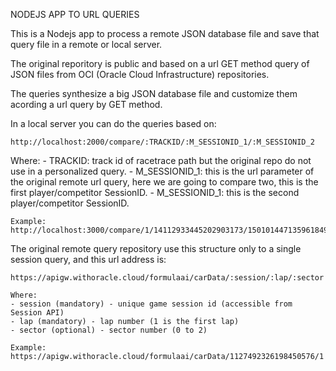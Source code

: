 NODEJS APP TO URL QUERIES


This is a Nodejs app to process a remote JSON database file and save that query file in a remote or local server. 

The original reporitory is public and based on a url GET method query of JSON files from OCI (Oracle Cloud Infrastructure) repositories.

The queries synthesize a big JSON database file and customize them acording a url query by GET method.

In a local server you can do the queries based on:

    http://localhost:2000/compare/:TRACKID/:M_SESSIONID_1/:M_SESSIONID_2

Where:
    - TRACKID: track id of racetrace path but the original repo do not use in a personalized query. 
    - M_SESSIONID_1: this is the url parameter of the original remote url query, here we are going to compare two, this is the first player/competitor SessionID.
    - M_SESSIONID_1: this is the second player/competitor SessionID.

    Example: http://localhost:3000/compare/1/14112933445202903173/15010144713596184927


The original remote query repository use this structure only to a single session query, and this url address is:
    
    https://apigw.withoracle.cloud/formulaai/carData/:session/:lap/:sector

    Where:
    - session (mandatory) - unique game session id (accessible from Session API)
    - lap (mandatory) - lap number (1 is the first lap)
    - sector (optional) - sector number (0 to 2)

    Example:  https://apigw.withoracle.cloud/formulaai/carData/1127492326198450576/1
    
